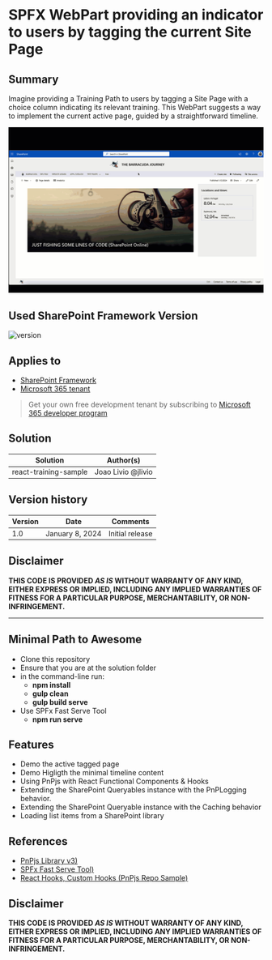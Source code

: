 # SPFX WebPart providing an indicator to users by tagging the current Site Page 

## Summary

Imagine providing a Training Path to users by tagging a Site Page with a choice column indicating its relevant training. This WebPart suggests a way to implement the current active page, guided by a straightforward timeline.

![Here](./src/webparts/trainingSamplePnP/assets/demo.gif)

## Used SharePoint Framework Version

![version](https://img.shields.io/badge/version-1.18.2-green.svg)

## Applies to

- [SharePoint Framework](https://aka.ms/spfx)
- [Microsoft 365 tenant](https://docs.microsoft.com/en-us/sharepoint/dev/spfx/set-up-your-developer-tenant)

> Get your own free development tenant by subscribing to [Microsoft 365 developer program](http://aka.ms/o365devprogram)

## Solution

| Solution    | Author(s)                                               |
| ----------- | ------------------------------------------------------- |
| react-training-sample | Joao Livio @jlivio |

## Version history

| Version | Date             | Comments        |
| ------- | ---------------- | --------------- |
| 1.0     | January 8, 2024 | Initial release |

## Disclaimer

**THIS CODE IS PROVIDED _AS IS_ WITHOUT WARRANTY OF ANY KIND, EITHER EXPRESS OR IMPLIED, INCLUDING ANY IMPLIED WARRANTIES OF FITNESS FOR A PARTICULAR PURPOSE, MERCHANTABILITY, OR NON-INFRINGEMENT.**

---

## Minimal Path to Awesome

- Clone this repository
- Ensure that you are at the solution folder
- in the command-line run:
  - **npm install**
  - **gulp clean**
  - **gulp build serve**
- Use SPFx Fast Serve Tool
  - **npm run serve**
  
## Features

- Demo the active tagged page
- Demo Higligth the minimal timeline content
- Using PnPjs with React Functional Components & Hooks
- Extending the SharePoint Queryables instance with the PnPLogging behavior.
- Extending the SharePoint Queryable instance with the Caching behavior
- Loading list items from a SharePoint library

## References

- [PnPjs Library v3)](https://pnp.github.io/pnpjs/)
- [SPFx Fast Serve Tool)](https://github.com/s-KaiNet/spfx-fast-serve/)
- [React Hooks, Custom Hooks (PnPjs Repo Sample)](https://github.com/pnp/sp-dev-fx-webparts/tree/main/samples/react-pnp-js-hooks/)


Disclaimer
----------

**THIS CODE IS PROVIDED *AS IS* WITHOUT WARRANTY OF ANY KIND, EITHER EXPRESS OR IMPLIED, INCLUDING ANY IMPLIED WARRANTIES OF FITNESS FOR A PARTICULAR PURPOSE, MERCHANTABILITY, OR NON-INFRINGEMENT.**